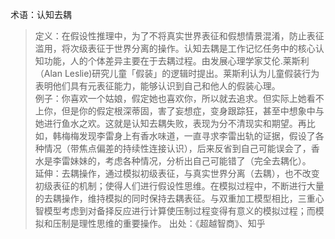 术语：认知去耦
>定义：在假设性推理中，为了不将真实世界表征和假想情景混淆，防止表征滥用，将次级表征于世界分离的操作。认知去耦是工作记忆任务中的核心认知功能，人的个体差异主要在于去耦过程。由发展心理学家艾伦.莱斯利（Alan Leslie)研究儿童「假装」的逻辑时提出。莱斯利认为儿童假装行为表明他们具有元表征能力，能够认识到自己和他人的假装心理。  
>例子：你喜欢一个姑娘，假定她也喜欢你，所以就去追求。但实际上她看不上你，但是你的假定根深蒂固，害了妄想症，变身跟踪狂，甚至中想象中与她进行鱼水之欢。这就是认知去耦失败，表现为分不清现实和期望。再比如，韩梅梅发现李雷身上有香水味道，一直寻求李雷出轨的证据，假设了各种情况（带焦点偏差的持续性连接认识），后来反省到自己可能误会了，香水是李雷妹妹的，考虑各种情况，分析出自己可能错了（完全去耦化）。  
>延伸：去耦操作，通过模拟初级表征，与真实世界分离（去耦），也不改变初级表征的机制；使得人们进行假设性思维。在模拟过程中，不断进行大量的去耦操作，维持模拟的同时保持去耦表征。与双重加工模型相比，三重心智模型考虑到对备择反应进行计算使压制过程变得有意义的模拟过程；而模拟和压制是理性思维的重要操作。
>出处：《超越智商》、知乎
